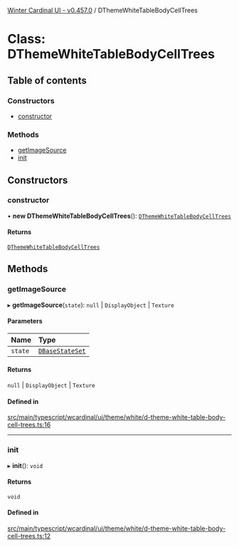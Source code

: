 [Winter Cardinal UI - v0.457.0](../index.md) / DThemeWhiteTableBodyCellTrees

# Class: DThemeWhiteTableBodyCellTrees

## Table of contents

### Constructors

- [constructor](DThemeWhiteTableBodyCellTrees.md#constructor)

### Methods

- [getImageSource](DThemeWhiteTableBodyCellTrees.md#getimagesource)
- [init](DThemeWhiteTableBodyCellTrees.md#init)

## Constructors

### constructor

• **new DThemeWhiteTableBodyCellTrees**(): [`DThemeWhiteTableBodyCellTrees`](DThemeWhiteTableBodyCellTrees.md)

#### Returns

[`DThemeWhiteTableBodyCellTrees`](DThemeWhiteTableBodyCellTrees.md)

## Methods

### getImageSource

▸ **getImageSource**(`state`): ``null`` \| `DisplayObject` \| `Texture`

#### Parameters

| Name | Type |
| :------ | :------ |
| `state` | [`DBaseStateSet`](../interfaces/DBaseStateSet.md) |

#### Returns

``null`` \| `DisplayObject` \| `Texture`

#### Defined in

[src/main/typescript/wcardinal/ui/theme/white/d-theme-white-table-body-cell-trees.ts:16](https://github.com/winter-cardinal/winter-cardinal-ui/blob/v0.457.0/src/main/typescript/wcardinal/ui/theme/white/d-theme-white-table-body-cell-trees.ts#L16)

___

### init

▸ **init**(): `void`

#### Returns

`void`

#### Defined in

[src/main/typescript/wcardinal/ui/theme/white/d-theme-white-table-body-cell-trees.ts:12](https://github.com/winter-cardinal/winter-cardinal-ui/blob/v0.457.0/src/main/typescript/wcardinal/ui/theme/white/d-theme-white-table-body-cell-trees.ts#L12)
